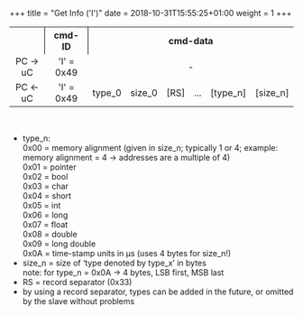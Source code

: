 +++
title = "Get Info ('I')"
date = 2018-10-31T15:55:25+01:00
weight = 1
+++

<table style="text-align: center;" class="table table-bordered">
    <tr>
        <th></th>
        <th style="text-align: center; border-left: 1px solid black;">cmd-ID</th>
        <th style="text-align: center; border-left: 1px solid black;" colspan="8">cmd-data</th>
    </tr>
    <tr>
      <td> PC -> uC </td>
      <td> 'I' = 0x49 </td>
      <td colspan="8" >-</td>      
    </tr>
    <tr>
      <td> PC <- uC </td>
      <td> 'I' = 0x49 </td>
      <td> type_0 </td>
      <td> size_0 </td>
      <td> [RS] </td>
      <td> ... </td>
      <td> [type_n] </td>
      <td> [size_n] </td>
    </tr>
</table>​

* type_n:  
0x00 = memory alignment (given in size_n; typically 1 or 4; 
example: memory alignment = 4 -> addresses are a multiple of 4)  
0x01 = pointer  
0x02 = bool  
0x03 = char  
0x04 = short  
0x05 = int  
0x06 = long  
0x07 = float  
0x08 = double  
0x09 = long double  
0x0A = time-stamp units in µs (uses 4 bytes for size_n!)  
*	size_n = size of ‘type denoted by type_x’ in bytes  
note: for type_n = 0x0A -> 4 bytes, LSB first, MSB last  
*	RS = record separator (0x33)  
*	by using a record separator, types can be added in the future, or omitted by the slave without problems  
